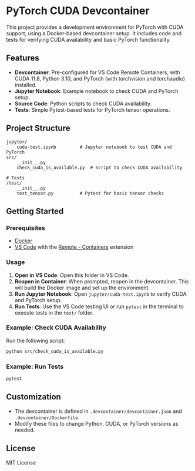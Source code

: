 # PyTorch CUDA Devcontainer

This project provides a development environment for PyTorch with CUDA support, using a Docker-based devcontainer setup. It includes code and tests for verifying CUDA availability and basic PyTorch functionality.

## Features
- **Devcontainer**: Pre-configured for VS Code Remote Containers, with CUDA 11.8, Python 3.10, and PyTorch (with torchvision and torchaudio) installed.
- **Jupyter Notebook**: Example notebook to check CUDA and PyTorch setup.
- **Source Code**: Python scripts to check CUDA availability.
- **Tests**: Simple Pytest-based tests for PyTorch tensor operations.

## Project Structure
```
jupyter/
    cuda-test.ipynb         # Jupyter notebook to test CUDA and PyTorch
src/
    __init__.py
    check_cuda_is_available.py  # Script to check CUDA availability

# Tests
/test/
    __init__.py
    test_tensor.py          # Pytest for basic tensor checks
```

## Getting Started

### Prerequisites
- [Docker](https://www.docker.com/)
- [VS Code](https://code.visualstudio.com/) with the [Remote - Containers](https://marketplace.visualstudio.com/items?itemName=ms-vscode-remote.remote-containers) extension

### Usage
1. **Open in VS Code**: Open this folder in VS Code.
2. **Reopen in Container**: When prompted, reopen in the devcontainer. This will build the Docker image and set up the environment.
3. **Run Jupyter Notebook**: Open `jupyter/cuda-test.ipynb` to verify CUDA and PyTorch setup.
4. **Run Tests**: Use the VS Code testing UI or run `pytest` in the terminal to execute tests in the `test/` folder.

### Example: Check CUDA Availability
Run the following script:
```bash
python src/check_cuda_is_available.py
```

### Example: Run Tests
```bash
pytest
```

## Customization
- The devcontainer is defined in `.devcontainer/devcontainer.json` and `.devcontainer/Dockerfile`.
- Modify these files to change Python, CUDA, or PyTorch versions as needed.

## License
MIT License
